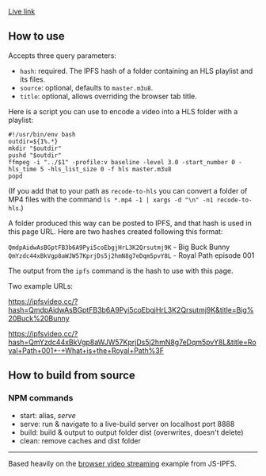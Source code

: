 [Live link](https://ipfsvideo.cc/)

## How to use

Accepts three query parameters:

- `hash`: required. The IPFS hash of a folder containing an HLS playlist and its files.
- `source`: optional, defaults to `master.m3u8`.
- `title`: optional, allows overriding the browser tab title.

Here is a script you can use to encode a video into a HLS folder with a playlist:

```
#!/usr/bin/env bash
outdir=${1%.*}
mkdir "$outdir"
pushd "$outdir"
ffmpeg -i "../$1" -profile:v baseline -level 3.0 -start_number 0 -hls_time 5 -hls_list_size 0 -f hls master.m3u8
popd
```

(If you add that to your path as `recode-to-hls` you can convert a folder of MP4 files with the command `ls *.mp4 -1 | xargs -d "\n" -n1 recode-to-hls`.)

A folder produced this way can be posted to IPFS, and that hash is used in this page URL. Here are two hashes created following this format:

`QmdpAidwAsBGptFB3b6A9Pyi5coEbgjHrL3K2Qrsutmj9K` - Big Buck Bunny
`QmYzdc44xBkVgp8aWJW57KprjDs5j2hmN8g7eDqm5pvY8L` - Royal Path episode 001

The output from the `ipfs` command is the hash to use with this page.

Two example URLs:

https://ipfsvideo.cc/?hash=QmdpAidwAsBGptFB3b6A9Pyi5coEbgjHrL3K2Qrsutmj9K&title=Big%20Buck%20Bunny

https://ipfsvideo.cc/?hash=QmYzdc44xBkVgp8aWJW57KprjDs5j2hmN8g7eDqm5pvY8L&title=Royal+Path+001+-+What+is+the+Royal+Path%3F

## How to build from source

### NPM commands

- start: alias, _serve_
- serve: run & navigate to a live-build server on localhost port 8888
- build: build & output to output folder dist (overwrites, doesn't delete)
- clean: remove caches and dist folder

---

Based heavily on the [browser video streaming](https://github.com/ipfs-examples/js-ipfs-examples/tree/master/examples/browser-video-streaming) example from JS-IPFS.
